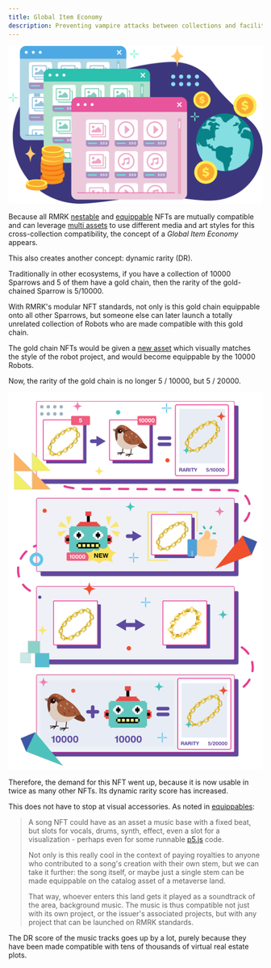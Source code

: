 ```yaml
---
title: Global Item Economy
description: Preventing vampire attacks between collections and facilitating cross-collection growth
---
```


![Global Item Economy](../../../../assets/econ_02.png)

Because all RMRK [nestable](/explanations/nft_legos/nestable) and
[equippable](/explanations/nft_legos/equippable) NFTs are mutually compatible and can
leverage [multi assets](/explanations/nft_legos/multiasset) to use different media and art
styles for this cross-collection compatibility, the concept of a _Global Item
Economy_ appears.

This also creates another concept: dynamic rarity (DR).

Traditionally in other ecosystems, if you have a collection of 10000 Sparrows
and 5 of them have a gold chain, then the rarity of the gold-chained Sparrow is
5/10000.

With RMRK's modular NFT standards, not only is this gold chain equippable onto
all other Sparrows, but someone else can later launch a totally unrelated
collection of Robots who are made compatible with this gold chain.

The gold chain NFTs would be given a [new asset](/explanations/nft_legos/multiasset) which
visually matches the style of the robot project, and would become equippable by
the 10000 Robots.

Now, the rarity of the gold chain is no longer 5 / 10000, but 5 / 20000.

![Global item economy rarity changes](../../../../assets/econ_01.png)

Therefore, the demand for this NFT went up, because it is now usable in twice as
many other NFTs. Its dynamic rarity score has increased.

This does not have to stop at visual accessories. As noted in
[equippables](/explanations/nft_legos/equippable):

> A song NFT could have as an asset a music base with a fixed beat, but slots
> for vocals, drums, synth, effect, even a slot for a visualization - perhaps
> even for some runnable [p5.js](https://p5js.org/) code.
>
> Not only is this really cool in the context of paying royalties to anyone who
> contributed to a song's creation with their own stem, but we can take it
> further: the song itself, or maybe just a single stem can be made equippable
> on the catalog asset of a metaverse land.
>
> That way, whoever enters this land gets it played as a soundtrack of the area,
> background music. The music is thus compatible not just with its own project,
> or the issuer's associated projects, but with any project that can be launched
> on RMRK standards.

The DR score of the music tracks goes up by a lot, purely because they have been
made compatible with tens of thousands of virtual real estate plots.
